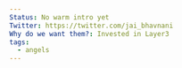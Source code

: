 ```yaml
---
Status: No warm intro yet
Twitter: https://twitter.com/jai_bhavnani
Why do we want them?: Invested in Layer3
tags:
  - angels
---
```

